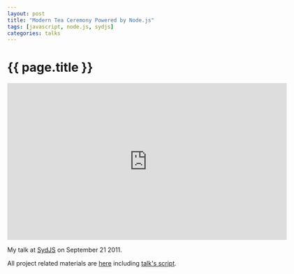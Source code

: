 ```yaml
---
layout: post
title: "Modern Tea Ceremony Powered by Node.js"
tags: [javascript, node.js, sydjs]
categories: talks
---
```


# {{ page.title }}

<iframe class="video" src="http://player.vimeo.com/video/29515748" width="640" height="360" frameborder="0" webkitAllowFullScreen allowFullScreen></iframe>

My talk at [SydJS][sydjs] on September 21 2011.

All project related materials are [here][wiki] including [talk's script][s].

[sydjs]: http://www.sydjs.com/ "JavaScript Developer Meetup in Sydney"
[wiki]: https://github.com/yushchenko/theteaproject/wiki "The Tea Project"
[s]: https://github.com/yushchenko/theteaproject/wiki/Talk "Script of the Talk"

